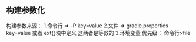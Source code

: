 ## 构建参数化
构建参数来源：
  1.命令行 => -P key=value
  2.文件 => gradle.properties key=value 或者 ext{}块中定义 这两者是等效的
  3.环境变量
优先级：
命令行>file